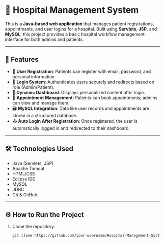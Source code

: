 # 🏥 Hospital Management System

This is a **Java-based web application** that manages patient registrations, appointments, and user logins for a hospital. Built using **Servlets**, **JSP**, and **MySQL**, this project provides a basic hospital workflow management interface for both admins and patients.

---

## 📌 Features

- 🧾 **User Registration**: Patients can register with email, password, and personal information.
- 🔐 **Login System**: Authenticates users securely and redirects based on role (Admin/Patient).
- 📄 **Dynamic Dashboard**: Displays personalized content after login.
- 🏥 **Appointment Management**: Patients can book appointments; admins can view and manage them.
- 🗃️ **MySQL Integration**: Data like user records and appointments are stored in a structured database.
- 📤 **Auto Login After Registration**: Once registered, the user is automatically logged in and redirected to their dashboard.

---

## 🛠️ Technologies Used

- Java (Servlets, JSP)
- Apache Tomcat
- HTML/CSS
- Eclipse IDE
- MySQL
- JDBC
- Git & GitHub

---

## ⚙️ How to Run the Project

1. Clone the repository:
   ```bash
   git clone https://github.com/your-username/Hospital-Management-System.git
